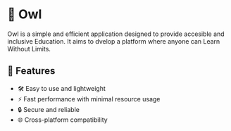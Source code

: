 # 🦉 Owl

Owl is a simple and efficient application designed to provide accesible and inclusive Education. It aims to dvelop a platform where anyone can Learn Without Limits.

##  🚀 Features
- 🛠️ Easy to use and lightweight
- ⚡ Fast performance with minimal resource usage
- 🔒 Secure and reliable
- 🌐 Cross-platform compatibility
